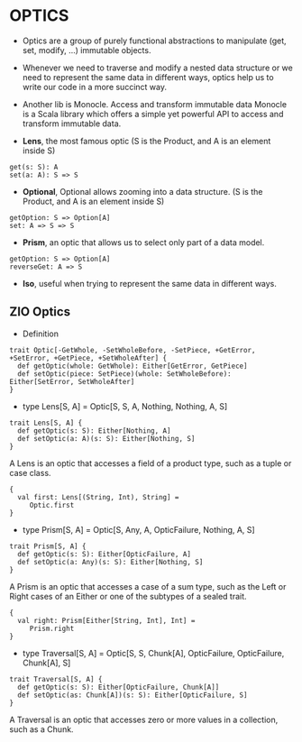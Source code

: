 # OPTICS

- Optics are a group of purely functional abstractions to manipulate (get, set, modify, …) 
  immutable objects.
  
- Whenever we need to traverse and modify a nested data structure or we need to represent the same
  data in different ways, optics help us to write our code in a more succinct way.
  
- Another lib is Monocle. Access and transform immutable data
  Monocle is a Scala library which offers a simple yet powerful API to access and transform immutable data.

- **Lens**, the most famous optic (S is the Product, and A is an element inside S)

```
get(s: S): A
set(a: A): S => S
```
  
- **Optional**, Optional allows zooming into a data structure. (S is the Product, and A is an element inside S)

```
getOption: S => Option[A]
set: A => S => S  
```
  
- **Prism**, an optic that allows us to select only part of a data model. 


```
getOption: S => Option[A]
reverseGet: A => S
```
  
- **Iso**, useful when trying to represent the same data in different ways.

## ZIO Optics

- Definition
```
trait Optic[-GetWhole, -SetWholeBefore, -SetPiece, +GetError, +SetError, +GetPiece, +SetWholeAfter] {
  def getOptic(whole: GetWhole): Either[GetError, GetPiece]
  def setOptic(piece: SetPiece)(whole: SetWholeBefore): Either[SetError, SetWholeAfter]
}
```

- type Lens[S, A] = Optic[S, S, A, Nothing, Nothing, A, S]
```
trait Lens[S, A] {
  def getOptic(s: S): Either[Nothing, A]
  def setOptic(a: A)(s: S): Either[Nothing, S]
}  
```
A Lens is an optic that accesses a field of a product type, such as a tuple or case class.

```
{
  val first: Lens[(String, Int), String] =
     Optic.first
}
```

- type Prism[S, A] = Optic[S, Any, A, OpticFailure, Nothing, A, S]

```
trait Prism[S, A] {
  def getOptic(s: S): Either[OpticFailure, A]
  def setOptic(a: Any)(s: S): Either[Nothing, S]
}  
```

A Prism is an optic that accesses a case of a sum type, such as the Left or Right cases of an
Either or one of the subtypes of a sealed trait.

```
{
  val right: Prism[Either[String, Int], Int] =
     Prism.right
}
```

- type Traversal[S, A] = Optic[S, S, Chunk[A], OpticFailure, OpticFailure, Chunk[A], S]

```
trait Traversal[S, A] {
  def getOptic(s: S): Either[OpticFailure, Chunk[A]]
  def setOptic(as: Chunk[A])(s: S): Either[OpticFailure, S]
}
```
A Traversal is an optic that accesses zero or more values in a collection, such as a Chunk.


